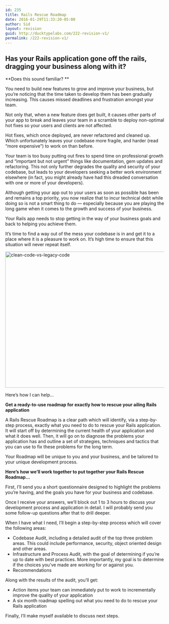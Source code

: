 ```yaml
---
id: 235
title: Rails Rescue Roadmap
date: 2016-01-29T11:33:20-05:00
author: Sid
layout: revision
guid: http://ducktypelabs.com/222-revision-v1/
permalink: /222-revision-v1/
---
```

## Has your Rails application gone off the rails, dragging your business along with it?

**Does this sound familiar? **

You need to build new features to grow and improve your business, but you’re noticing that the time taken to develop them has been gradually increasing. This causes missed deadlines and frustration amongst your team.

Not only that, when a new feature does get built, it causes other parts of your app to break and leaves your team in a scramble to deploy non-optimal hot fixes so your users and clients are not affected.

Hot fixes, which once deployed, are never refactored and cleaned up. Which unfortunately leaves your codebase more fragile, and harder (read &#8220;more expensive”) to work on than before.

Your team is too busy putting out fires to spend time on professional growth and &#8220;important but not urgent” things like documentation, gem updates and refactoring. This not only further degrades the quality and security of your codebase, but leads to your developers seeking a better work environment elsewhere (in fact, you might already have had this dreaded conversation with one or more of your developers).

Although getting your app out to your users as soon as possible has been and remains a top priority, you now realize that to incur technical debt while doing so is not a smart thing to do &#8212; especially because you are playing the long game when it comes to the growth and success of your business.

Your Rails app needs to stop getting in the way of your business goals and back to helping you achieve them.

It’s time to find a way out of the mess your codebase is in and get it to a place where it is a pleasure to work on. It&#8217;s high time to ensure that this situation will never repeat itself.

<a href="http://ducktypelabs.com/wp-content/uploads/2016/01/screenshot.png" rel="attachment wp-att-234"><img src="http://ducktypelabs.com/wp-content/uploads/2016/01/screenshot.png" alt="clean-code-vs-legacy-code" width="634" height="430" class="alignnone size-full wp-image-234" srcset="https://ducktypelabs.com/wp-content/uploads/2016/01/screenshot.png 634w, https://ducktypelabs.com/wp-content/uploads/2016/01/screenshot-300x203.png 300w" sizes="(max-width: 634px) 100vw, 634px" /></a>

Here’s how I can help&#8230;

**Get a ready-to-use roadmap for exactly how to rescue your ailing Rails application**

A Rails Rescue Roadmap is a clear path which will identify, via a step-by-step process, exactly what you need to do to rescue your Rails application. It will start off by determining the current health of your application and what it does well. Then, it will go on to diagnose the problems your application has and outline a set of strategies, techniques and tactics that you can use to fix these problems for the long term.

Your Roadmap will be unique to you and your business, and be tailored to your unique development process.

**Here’s how we’ll work together to put together your Rails Rescue Roadmap&#8230;**

First, I’ll send you a short questionnaire designed to highlight the problems you’re having, and the goals you have for your business and codebase.

Once I receive your answers, we’ll block out 1 to 3 hours to discuss your development process and application in detail. I will probably send you some follow-up questions after that to drill deeper.

When I have what I need, I’ll begin a step-by-step process which will cover the following areas:

  * Codebase Audit, including a detailed audit of the top three problem areas. This could include performance, security, object oriented design and other areas.
  * Infrastructure and Process Audit, with the goal of determining if you’re up to date with best practices. More importantly, my goal is to determine if the choices you&#8217;ve made are working for or against you.
  * Recommendations

Along with the results of the audit, you’ll get:

  * Action items your team can immediately put to work to incrementally improve the quality of your application
  * A six month roadmap spelling out what you need to do to rescue your Rails application

Finally, I’ll make myself available to discuss next steps.